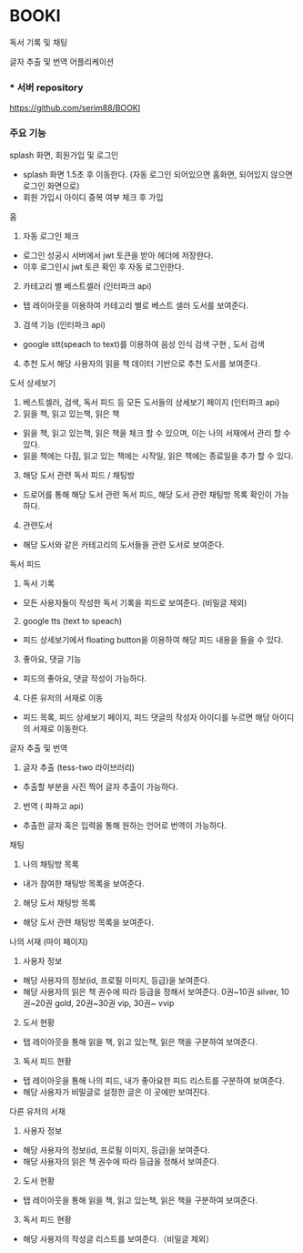 # BOOKI 
독서 기록 및 채팅

글자 추출 및 번역 어플리케이션

### * 서버 repository
https://github.com/serim88/BOOKI

### 주요 기능

splash 화면, 회원가입 및 로그인
- splash 화면 1.5초 후 이동한다. (자동 로그인 되어있으면 홈화면, 되어있지 않으면 로그인 화면으로)
- 회원 가입시 아이디 중복 여부 체크 후 가입

홈 
1. 자동 로그인 체크
- 로그인 성공시 서버에서 jwt 토큰을 받아 헤더에 저장한다.
- 이후 로그인시 jwt 토큰 확인 후 자동 로그인한다.
2. 카테고리 별 베스트셀러 (인터파크 api)
- 탭 레이아웃을 이용하여 카테고리 별로 베스트 셀러 도서를 보여준다.
3. 검색 기능 (인터파크 api)
- google stt(speach to text)를 이용하여 음성 인식 검색 구현 , 도서 검색
4. 추천 도서
해당 사용자의 읽을 책 데이터 기반으로 추천 도서를 보여준다.

도서 상세보기
1. 베스트셀러, 검색, 독서 피드 등 모든 도서들의 상세보기 페이지 (인터파크 api)
2. 읽을 책, 읽고 있는책, 읽은 책 
- 읽을 책, 읽고 있는책, 읽은 책을 체크 할 수 있으며, 이는 나의 서재에서 관리 할 수 있다.
- 읽을 책에는 다짐, 읽고 있는 책에는 시작일, 읽은 책에는 종료일을 추가 할 수 있다.
3. 해당 도서 관련 독서 피드 / 채팅방
- 드로어를 통해 해당 도서 관련 독서 피드, 해당 도서 관련 채팅방 목록 확인이 가능하다. 
4. 관련도서
- 해당 도서와 같은 카테고리의 도서들을 관련 도서로 보여준다.

독서 피드
1. 독서 기록 
- 모든 사용자들이 작성한 독서 기록을 피드로 보여준다. (비밀글 제외)
2. google tts (text to speach)
- 피드 상세보기에서 floating button을 이용하여 해당 피드 내용을 들을 수 있다.
3. 좋아요, 댓글 기능
- 피드의 좋아요, 댓글 작성이 가능하다.
4. 다른 유저의 서재로 이동 
- 피드 목록, 피드 상세보기 페이지, 피드 댓글의 작성자 아이디를 누르면 해당 아이디의 서재로 이동한다.

글자 추출 및 번역
1. 글자 추출 (tess-two 라이브러리)
- 추출할 부분을 사진 찍어 글자 추출이 가능하다.
2. 번역 ( 파파고 api)
- 추출한 글자 혹은 입력을 통해 원하는 언어로 번역이 가능하다.

채팅
1. 나의 채팅방 목록
- 내가 참여한 채팅방 목록을 보여준다.
2. 해당 도서 채팅방 목록
- 해당 도서 관련 채팅방 목록을 보여준다.

나의 서재 (마이 페이지)
1. 사용자 정보
- 해당 사용자의 정보(id, 프로필 이미지, 등급)을 보여준다.
- 해당 사용자의 읽은 책 권수에 따라 등급을 정해서 보여준다. 
0권~10권 silver, 10권~20권 gold, 20권~30권 vip, 30권~ vvip
2. 도서 현황
- 탭 레이아웃을 통해 읽을 책, 읽고 있는책, 읽은 책을 구분하여 보여준다.
3. 독서 피드 현황
- 탭 레이아웃을 통해 나의 피드, 내가 좋아요한 피드 리스트를 구분하여 보여준다.
- 해당 사용자가 비밀글로 설정한 글은 이 곳에만 보여진다.

다른 유저의 서재
1. 사용자 정보
- 해당 사용자의 정보(id, 프로필 이미지, 등급)을 보여준다.
- 해당 사용자의 읽은 책 권수에 따라 등급을 정해서 보여준다. 
2. 도서 현황
- 탭 레이아웃을 통해 읽을 책, 읽고 있는책, 읽은 책을 구분하여 보여준다.
3. 독서 피드 현황
- 해당 사용자의 작성글 리스트를 보여준다.（비밀글 제외）
